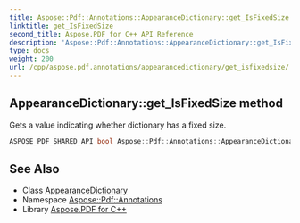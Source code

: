 ```yaml
---
title: Aspose::Pdf::Annotations::AppearanceDictionary::get_IsFixedSize method
linktitle: get_IsFixedSize
second_title: Aspose.PDF for C++ API Reference
description: 'Aspose::Pdf::Annotations::AppearanceDictionary::get_IsFixedSize method. Gets a value indicating whether dictionary has a fixed size in C++.'
type: docs
weight: 200
url: /cpp/aspose.pdf.annotations/appearancedictionary/get_isfixedsize/
---
```

## AppearanceDictionary::get_IsFixedSize method


Gets a value indicating whether dictionary has a fixed size.

```cpp
ASPOSE_PDF_SHARED_API bool Aspose::Pdf::Annotations::AppearanceDictionary::get_IsFixedSize() const
```

## See Also

* Class [AppearanceDictionary](../)
* Namespace [Aspose::Pdf::Annotations](../../)
* Library [Aspose.PDF for C++](../../../)
